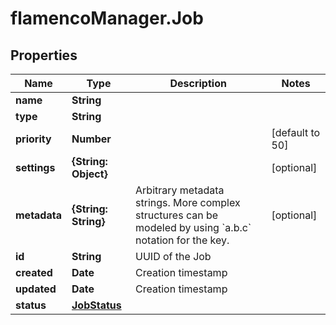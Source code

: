 # flamencoManager.Job

## Properties

Name | Type | Description | Notes
------------ | ------------- | ------------- | -------------
**name** | **String** |  | 
**type** | **String** |  | 
**priority** | **Number** |  | [default to 50]
**settings** | **{String: Object}** |  | [optional] 
**metadata** | **{String: String}** | Arbitrary metadata strings. More complex structures can be modeled by using &#x60;a.b.c&#x60; notation for the key. | [optional] 
**id** | **String** | UUID of the Job | 
**created** | **Date** | Creation timestamp | 
**updated** | **Date** | Creation timestamp | 
**status** | [**JobStatus**](JobStatus.md) |  | 


